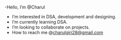 -Hello, I’m @Charul
* I’m interested in DSA, development and designing.
* I’m currently learning DSA.
* I’m looking to collaborate on projects.
* How to reach me @charulgiri28@gmail.com

   
